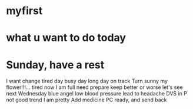 # myfirst
# what u want to do today
# Sunday, have a rest
I want change
tired day
busy day
long day
on track
Turn sunny
my flower!!!...
tired now
I am full
need prepare
keep
better or worse
let's see
next Wednesday
blue angel
low blood pressure lead to headache
DVS in P
not good trend
I am pretty
Add medicine
PC ready, and send back

